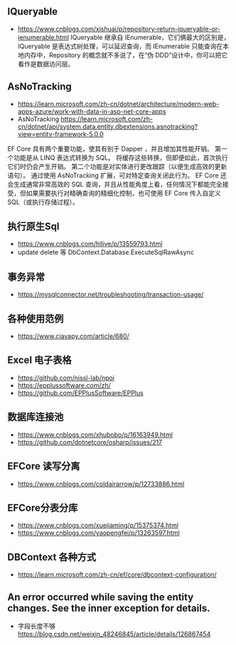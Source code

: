 ## IQueryable 
- https://www.cnblogs.com/xishuai/p/repository-return-iqueryable-or-ienumerable.html
IQueryable 继承自 IEnumerable，它们俩最大的区别是，IQueryable 是表达式树处理，可以延迟查询，而 IEnumerable 只能查询在本地内存中，Repository 的概念就不多说了，在“伪 DDD”设计中，你可以把它看作是数据访问层。


## AsNoTracking
- https://learn.microsoft.com/zh-cn/dotnet/architecture/modern-web-apps-azure/work-with-data-in-asp-net-core-apps
- AsNoTracking https://learn.microsoft.com/zh-cn/dotnet/api/system.data.entity.dbextensions.asnotracking?view=entity-framework-5.0.0

EF Core 具有两个重要功能，使其有别于 Dapper ，并且增加其性能开销。 第一个功能是从 LINQ 表达式转换为 SQL。 将缓存这些转换，但即便如此，首次执行它们时仍会产生开销。 
第二个功能是对实体进行更改跟踪（以便生成高效的更新语句）。 
通过使用 AsNoTracking 扩展，可对特定查询关闭此行为。 EF Core 还会生成通常非常高效的 SQL 查询，并且从性能角度上看，任何情况下都能完全接受，但如果需要执行对精确查询的精细化控制，也可使用 EF Core 传入自定义 SQL（或执行存储过程）。



## 执行原生Sql
- https://www.cnblogs.com/hllive/p/13559793.html
- update delete 等 DbContext.Database.ExecuteSqlRawAsync

## 事务异常
- https://mysqlconnector.net/troubleshooting/transaction-usage/

## 各种使用范例
- https://www.cjavapy.com/article/680/

## Excel 电子表格
- https://github.com/nissl-lab/npoi
- https://epplussoftware.com/zh/
- https://github.com/EPPlusSoftware/EPPlus

## 数据库连接池
- https://www.cnblogs.com/xhubobo/p/16163949.html
- https://github.com/dotnetcore/osharp/issues/217

## EFCore 读写分离
- https://www.cnblogs.com/coldairarrow/p/12733886.html
## EFCore分表分库
- https://www.cnblogs.com/xuejiaming/p/15375374.html
- https://www.cnblogs.com/yaopengfei/p/13263597.html

## DBContext 各种方式
- https://learn.microsoft.com/zh-cn/ef/core/dbcontext-configuration/



## An error occurred while saving the entity changes. See the inner exception for details.
- 字段长度不够
https://blog.csdn.net/weixin_48246845/article/details/126867454  